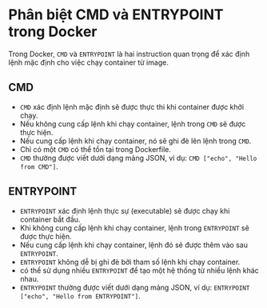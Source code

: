 # Phân biệt CMD và ENTRYPOINT trong Docker

Trong Docker, `CMD` và `ENTRYPOINT` là hai instruction quan trọng để xác định lệnh mặc định cho việc chạy container từ image.
## CMD

- `CMD` xác định lệnh mặc định sẽ được thực thi khi container được khởi chạy.
- Nếu không cung cấp lệnh khi chạy container, lệnh trong `CMD` sẽ được thực hiện.
- Nếu cung cấp lệnh khi chạy container, nó sẽ ghi đè lên lệnh trong `CMD`.
- Chỉ có một `CMD` có thể tồn tại trong Dockerfile.
- `CMD` thường được viết dưới dạng mảng JSON, ví dụ: `CMD ["echo", "Hello from CMD"]`.

## ENTRYPOINT

- `ENTRYPOINT` xác định lệnh thực sự (executable) sẽ được chạy khi container bắt đầu.
- Khi không cung cấp lệnh khi chạy container, lệnh trong `ENTRYPOINT` sẽ được thực hiện.
- Nếu cung cấp lệnh khi chạy container, lệnh đó sẽ được thêm vào sau `ENTRYPOINT`.
- `ENTRYPOINT` không dễ bị ghi đè bởi tham số lệnh khi chạy container.
- có thể sử dụng nhiều `ENTRYPOINT` để tạo một hệ thống từ nhiều lệnh khác nhau.
- `ENTRYPOINT` thường được viết dưới dạng mảng JSON, ví dụ: `ENTRYPOINT ["echo", "Hello from ENTRYPOINT"]`.
